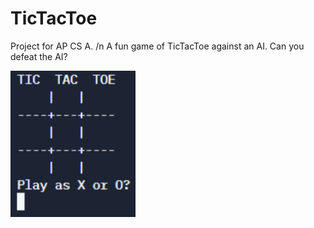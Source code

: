 # TicTacToe
Project for AP CS A. /n
A fun game of TicTacToe against an AI. Can you defeat the AI?

<img src = "TicTacToe.png" width ="200">
